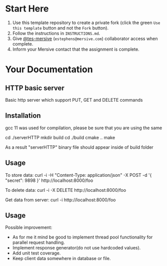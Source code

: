 # Start Here

1. Use this template repository to create a private fork (click the green `Use this template` button and not the `Fork` button).
1. Follow the instructions in `INSTRUCTIONS.md`.
1. Give [@tes-mersive](https://github.com/tes-mersive) (`estephens@mersive.com`) collaborator access when complete.
1. Inform your Mersive contact that the assignment is complete.

# Your Documentation

## HTTP basic server
Basic http server which support PUT, GET and DELETE commands

## Installation
gcc 11 was used for compilation, please be sure that you are using the same

cd ./serverHTTP
mkdir build
cd ./build
cmake ..
make

As a result "serverHTTP" binary file should appear inside of build folder 

## Usage
To store data:
curl -i -H "Content-Type: application/json" -X POST -d '{ "secret": 9898 }' http://localhost:8000/foo

To delete data:
curl -i -X DELETE http://localhost:8000/foo 

Get data from server:
curl -i http://localhost:8000/foo


## Usage
Possible improvement:
* As for me it mind be good to implement thread pool functionality for parallel request handling.
* Implement response generator(do not use hardcoded values).
* Add unit test coverage.
* Keep client data somewhere in database or file.
